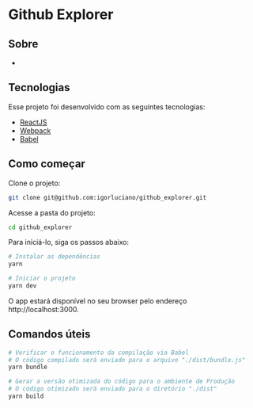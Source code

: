 # Github Explorer

## Sobre

- 

## Tecnologias

Esse projeto foi desenvolvido com as seguintes tecnologias:

- [ReactJS](https://pt-br.reactjs.org)
- [Webpack](https://webpack.js.org)
- [Babel](https://babeljs.io)

## Como começar

Clone o projeto:

```bash
git clone git@github.com:igorluciano/github_explorer.git
```

Acesse a pasta do projeto:

```bash
cd github_explorer
```

Para iniciá-lo, siga os passos abaixo:
```bash
# Instalar as dependências
yarn

# Iniciar o projeto
yarn dev
```

O app estará disponível no seu browser pelo endereço http://localhost:3000.
## Comandos úteis

```bash
# Verificar o funcionamento da compilação via Babel
# O código compilado será enviado para o arquivo "./dist/bundle.js"
yarn bundle
```

```bash
# Gerar a versão otimizada do código para o ambiente de Produção
# O código otimizado será enviado para o diretório "./dist"
yarn build
```
